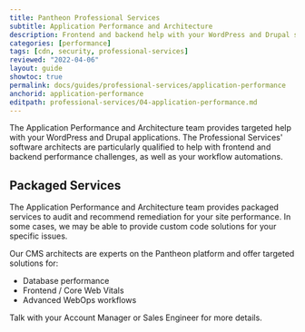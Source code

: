 ```yaml
---
title: Pantheon Professional Services
subtitle: Application Performance and Architecture
description: Frontend and backend help with your WordPress and Drupal sites.
categories: [performance]
tags: [cdn, security, professional-services]
reviewed: "2022-04-06"
layout: guide
showtoc: true
permalink: docs/guides/professional-services/application-performance
anchorid: application-performance
editpath: professional-services/04-application-performance.md
---
```


The Application Performance and Architecture team provides targeted help with your WordPress and Drupal applications. The Professional Services' software architects are particularly qualified to help with frontend and backend performance challenges, as well as your workflow automations. 

## Packaged Services

The Application Performance and Architecture team provides packaged services to audit and recommend remediation for your site performance. In some cases, we may be able to provide custom code solutions for your specific issues.

Our CMS architects are experts on the Pantheon platform and offer targeted solutions for:
 
- Database performance
- Frontend / Core Web Vitals
- Advanced WebOps workflows

Talk with your Account Manager or Sales Engineer for more details.
